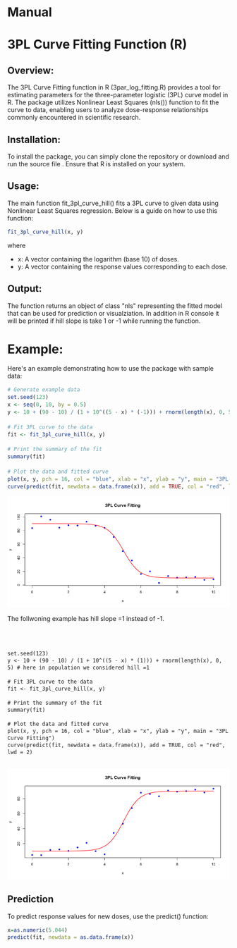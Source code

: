 # Manual
# 3PL Curve Fitting Function (R) 

## Overview:
The 3PL Curve Fitting function in R (3par_log_fitting.R) provides a tool for estimating parameters for the three-parameter logistic (3PL) curve model in R. The package utilizes Nonlinear Least Squares (nls()) function to fit the curve to data, enabling users to analyze dose-response relationships commonly encountered in scientific research.

## Installation:
To install the package, you can simply clone the repository or download and run the source file . Ensure that R is installed on your system.

## Usage:
The main function fit_3pl_curve_hill() fits a 3PL curve to given data using Nonlinear Least Squares regression. Below is a guide on how to use this function:
```R
fit_3pl_curve_hill(x, y)
```
where 
* x: A vector containing the logarithm (base 10) of doses.
* y: A vector containing the response values corresponding to each dose.

## Output:
The function returns an object of class "nls" representing the fitted model that can be used for prediction or visualziation. In addition in R console it will be printed if hill slope is take 1 or -1 while running the function.

# Example:
Here's an example demonstrating how to use the package with sample data:
```R
# Generate example data
set.seed(123)
x <- seq(0, 10, by = 0.5)
y <- 10 + (90 - 10) / (1 + 10^((5 - x) * (-1))) + rnorm(length(x), 0, 5) # here in population we considered hill =-1

# Fit 3PL curve to the data
fit <- fit_3pl_curve_hill(x, y)

# Print the summary of the fit
summary(fit)

# Plot the data and fitted curve
plot(x, y, pch = 16, col = "blue", xlab = "x", ylab = "y", main = "3PL Curve Fitting")
curve(predict(fit, newdata = data.frame(x)), add = TRUE, col = "red", lwd = 2)

```

![Fitted curve hill =-1](https://github.com/Ali-Mahzarnia/pharmacology/blob/main/Rplot01.png)

The follwoning example has hill slope =1 instead of -1.
```



set.seed(123)
y <- 10 + (90 - 10) / (1 + 10^((5 - x) * (1))) + rnorm(length(x), 0, 5) # here in population we considered hill =1

# Fit 3PL curve to the data
fit <- fit_3pl_curve_hill(x, y)

# Print the summary of the fit
summary(fit)

# Plot the data and fitted curve
plot(x, y, pch = 16, col = "blue", xlab = "x", ylab = "y", main = "3PL Curve Fitting")
curve(predict(fit, newdata = data.frame(x)), add = TRUE, col = "red", lwd = 2)


```
![Fitted curve hill =1](https://github.com/Ali-Mahzarnia/pharmacology/blob/main/Rplot02.png)

## Prediction
To predict response values for new doses, use the predict() function:

```R
x=as.numeric(5.044)
predict(fit, newdata = as.data.frame(x))
```
